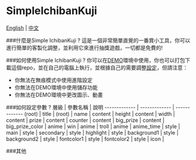 # SimpleIchibanKuji

[English](#english) | [中文](#中文)

###什麼是Simple IchibanKuji ?<a id='中文'></a>
這是一個非常簡單直覺的一番賞小工具，你可以進行簡單的客製化調整，並利用它來進行抽獎遊戲，一切都是免費的!

###如何使用Simple IchibanKuji ?
你可以在[DEMO](https://tool.bucod.me/ichibankuji_demo/ "DEMO")環境中使用，你也可以打包下載這個repo，並在自己的電腦上執行，並根據自己的需要調整[設定](#設定)，但請注意：
- 你無法在無痕模式中使用進階設定
- 你無法在DEMO環境中使用儲存功能
- 你無法在DEMO環境中更改圖示、動畫

###如何設定參數 ?<a id='設定'></a>
層級 | 參數名稱 | 說明
------------- | ------------- | -------------
(root) | title | 
(root) | name | 
content | height | 
content | width | 
content | prize | 
content | counter | 
content | big_prize | 
content | big_prize_color | 
anime | win | 
anime | troll | 
anime | anime_time | 
style | main | 
style | secondary | 
style | highlight | 
style | background1 | 
style | background2 | 
style | fontcolor1 | 
style | fontcolor2 | 
style | icon | 

###其他
